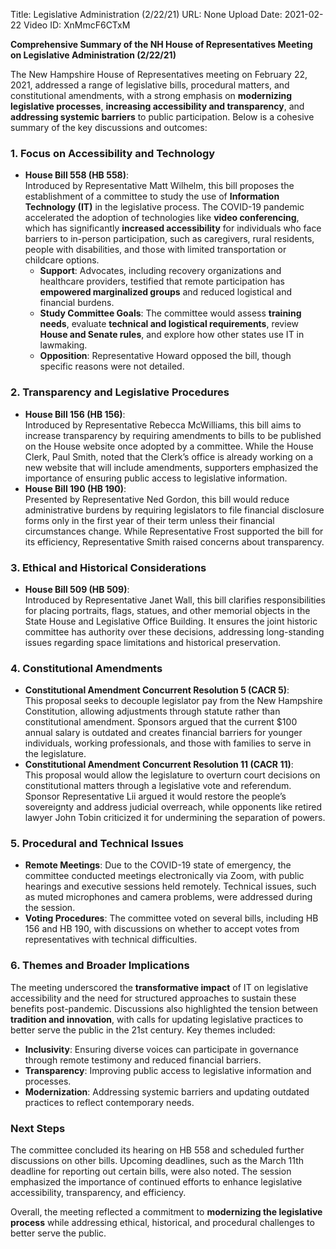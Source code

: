 Title: Legislative Administration (2/22/21)
URL: None
Upload Date: 2021-02-22
Video ID: XnMmcF6CTxM

**Comprehensive Summary of the NH House of Representatives Meeting on Legislative Administration (2/22/21)**

The New Hampshire House of Representatives meeting on February 22, 2021, addressed a range of legislative bills, procedural matters, and constitutional amendments, with a strong emphasis on **modernizing legislative processes**, **increasing accessibility and transparency**, and **addressing systemic barriers** to public participation. Below is a cohesive summary of the key discussions and outcomes:

### **1. Focus on Accessibility and Technology**
- **House Bill 558 (HB 558)**:  
  Introduced by Representative Matt Wilhelm, this bill proposes the establishment of a committee to study the use of **Information Technology (IT)** in the legislative process. The COVID-19 pandemic accelerated the adoption of technologies like **video conferencing**, which has significantly **increased accessibility** for individuals who face barriers to in-person participation, such as caregivers, rural residents, people with disabilities, and those with limited transportation or childcare options.  
  - **Support**: Advocates, including recovery organizations and healthcare providers, testified that remote participation has **empowered marginalized groups** and reduced logistical and financial burdens.  
  - **Study Committee Goals**: The committee would assess **training needs**, evaluate **technical and logistical requirements**, review **House and Senate rules**, and explore how other states use IT in lawmaking.  
  - **Opposition**: Representative Howard opposed the bill, though specific reasons were not detailed.  

### **2. Transparency and Legislative Procedures**
- **House Bill 156 (HB 156)**:  
  Introduced by Representative Rebecca McWilliams, this bill aims to increase transparency by requiring amendments to bills to be published on the House website once adopted by a committee. While the House Clerk, Paul Smith, noted that the Clerk’s office is already working on a new website that will include amendments, supporters emphasized the importance of ensuring public access to legislative information.  
- **House Bill 190 (HB 190)**:  
  Presented by Representative Ned Gordon, this bill would reduce administrative burdens by requiring legislators to file financial disclosure forms only in the first year of their term unless their financial circumstances change. While Representative Frost supported the bill for its efficiency, Representative Smith raised concerns about transparency.  

### **3. Ethical and Historical Considerations**
- **House Bill 509 (HB 509)**:  
  Introduced by Representative Janet Wall, this bill clarifies responsibilities for placing portraits, flags, statues, and other memorial objects in the State House and Legislative Office Building. It ensures the joint historic committee has authority over these decisions, addressing long-standing issues regarding space limitations and historical preservation.  

### **4. Constitutional Amendments**
- **Constitutional Amendment Concurrent Resolution 5 (CACR 5)**:  
  This proposal seeks to decouple legislator pay from the New Hampshire Constitution, allowing adjustments through statute rather than constitutional amendment. Sponsors argued that the current $100 annual salary is outdated and creates financial barriers for younger individuals, working professionals, and those with families to serve in the legislature.  
- **Constitutional Amendment Concurrent Resolution 11 (CACR 11)**:  
  This proposal would allow the legislature to overturn court decisions on constitutional matters through a legislative vote and referendum. Sponsor Representative Lii argued it would restore the people’s sovereignty and address judicial overreach, while opponents like retired lawyer John Tobin criticized it for undermining the separation of powers.  

### **5. Procedural and Technical Issues**
- **Remote Meetings**: Due to the COVID-19 state of emergency, the committee conducted meetings electronically via Zoom, with public hearings and executive sessions held remotely. Technical issues, such as muted microphones and camera problems, were addressed during the session.  
- **Voting Procedures**: The committee voted on several bills, including HB 156 and HB 190, with discussions on whether to accept votes from representatives with technical difficulties.  

### **6. Themes and Broader Implications**
The meeting underscored the **transformative impact** of IT on legislative accessibility and the need for structured approaches to sustain these benefits post-pandemic. Discussions also highlighted the tension between **tradition and innovation**, with calls for updating legislative practices to better serve the public in the 21st century. Key themes included:
- **Inclusivity**: Ensuring diverse voices can participate in governance through remote testimony and reduced financial barriers.  
- **Transparency**: Improving public access to legislative information and processes.  
- **Modernization**: Addressing systemic barriers and updating outdated practices to reflect contemporary needs.  

### **Next Steps**
The committee concluded its hearing on HB 558 and scheduled further discussions on other bills. Upcoming deadlines, such as the March 11th deadline for reporting out certain bills, were also noted. The session emphasized the importance of continued efforts to enhance legislative accessibility, transparency, and efficiency.  

Overall, the meeting reflected a commitment to **modernizing the legislative process** while addressing ethical, historical, and procedural challenges to better serve the public.